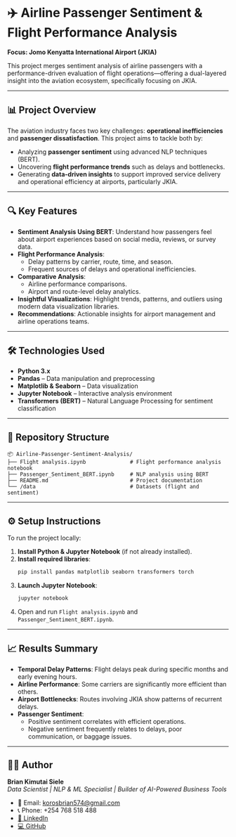 
# ✈️ Airline Passenger Sentiment & Flight Performance Analysis  
**Focus: Jomo Kenyatta International Airport (JKIA)**  

This project merges sentiment analysis of airline passengers with a performance-driven evaluation of flight operations—offering a dual-layered insight into the aviation ecosystem, specifically focusing on JKIA.  

---

## 📊 Project Overview

The aviation industry faces two key challenges: **operational inefficiencies** and **passenger dissatisfaction**. This project aims to tackle both by:

- Analyzing **passenger sentiment** using advanced NLP techniques (BERT).
- Uncovering **flight performance trends** such as delays and bottlenecks.
- Generating **data-driven insights** to support improved service delivery and operational efficiency at airports, particularly JKIA.

---

## 🔍 Key Features

- **Sentiment Analysis Using BERT**: Understand how passengers feel about airport experiences based on social media, reviews, or survey data.
- **Flight Performance Analysis**:
  - Delay patterns by carrier, route, time, and season.
  - Frequent sources of delays and operational inefficiencies.
- **Comparative Analysis**:
  - Airline performance comparisons.
  - Airport and route-level delay analytics.
- **Insightful Visualizations**: Highlight trends, patterns, and outliers using modern data visualization libraries.
- **Recommendations**: Actionable insights for airport management and airline operations teams.

---

## 🛠️ Technologies Used

- **Python 3.x**
- **Pandas** – Data manipulation and preprocessing
- **Matplotlib & Seaborn** – Data visualization
- **Jupyter Notebook** – Interactive analysis environment
- **Transformers (BERT)** – Natural Language Processing for sentiment classification

---

## 📁 Repository Structure

```plaintext
📦 Airline-Passenger-Sentiment-Analysis/
├── Flight analysis.ipynb              # Flight performance analysis notebook
├── Passenger_Sentiment_BERT.ipynb     # NLP analysis using BERT
├── README.md                          # Project documentation
└── /data                              # Datasets (flight and sentiment)
```

---

## ⚙️ Setup Instructions

To run the project locally:

1. **Install Python & Jupyter Notebook** (if not already installed).
2. **Install required libraries**:
   ```bash
   pip install pandas matplotlib seaborn transformers torch
   ```
3. **Launch Jupyter Notebook**:
   ```bash
   jupyter notebook
   ```
4. Open and run `Flight analysis.ipynb` and `Passenger_Sentiment_BERT.ipynb`.

---

## 📈 Results Summary

- **Temporal Delay Patterns**: Flight delays peak during specific months and early evening hours.
- **Airline Performance**: Some carriers are significantly more efficient than others.
- **Airport Bottlenecks**: Routes involving JKIA show patterns of recurrent delays.
- **Passenger Sentiment**:
  - Positive sentiment correlates with efficient operations.
  - Negative sentiment frequently relates to delays, poor communication, or baggage issues.

---

## 👨‍💻 Author

**Brian Kimutai Siele**  
_Data Scientist | NLP & ML Specialist | Builder of AI-Powered Business Tools_

- 📧 Email: korosbrian574@gmail.com  
- 📞 Phone: +254 768 518 488  
- [🔗 LinkedIn](https://www.linkedin.com/in/brian-kimutai-0888352b6/)  
- [💻 GitHub](https://github.com/kimutai99)
